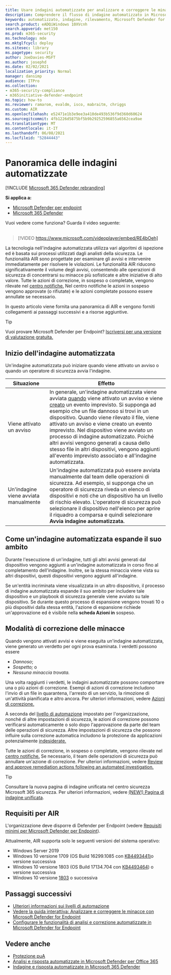 ```yaml
---
title: Usare indagini automatizzate per analizzare e correggere le minacce
description: Comprendere il flusso di indagine automatizzato in Microsoft Defender for Endpoint.
keywords: automatizzato, indagine, rilevamento, Microsoft Defender for Endpoint
search.product: eADQiWindows 10XVcnh
search.appverid: met150
ms.prod: m365-security
ms.technology: mde
ms.mktglfcycl: deploy
ms.sitesec: library
ms.pagetype: security
author: JoeDavies-MSFT
ms.author: josephd
ms.date: 02/02/2021
localization_priority: Normal
manager: dansimp
audience: ITPro
ms.collection:
- m365-security-compliance
- m365initiative-defender-endpoint
ms.topic: how-to
ms.reviewer: ramarom, evaldm, isco, mabraitm, chriggs
ms.custom: AIR
ms.openlocfilehash: e52471e1b3e9ee3a410de493b536f9d360d60624
ms.sourcegitcommit: 4fb1226d5875bf5b9b29252596855a6562cea9ae
ms.translationtype: MT
ms.contentlocale: it-IT
ms.lasthandoff: 06/08/2021
ms.locfileid: "52844443"
---
```

# <a name="overview-of-automated-investigations"></a>Panoramica delle indagini automatizzate

[!INCLUDE [Microsoft 365 Defender rebranding](../../includes/microsoft-defender.md)]

**Si applica a:**
- [Microsoft Defender per endpoint](https://go.microsoft.com/fwlink/p/?linkid=2154037)
- [Microsoft 365 Defender](https://go.microsoft.com/fwlink/?linkid=2118804)


Vuoi vedere come funziona? Guarda il video seguente: <br/><br/>

> [!VIDEO https://www.microsoft.com/videoplayer/embed/RE4bOeh]

La tecnologia nell'indagine automatizzata utilizza vari algoritmi di ispezione ed è basata sui processi utilizzati dagli analisti della sicurezza. Le funzionalità AIR sono progettate per esaminare gli avvisi e intervenire immediatamente per risolvere le violazioni. Le funzionalità AIR riducono significativamente il volume degli avvisi, consentendo alle operazioni di sicurezza di concentrarsi su minacce più sofisticate e altre iniziative di alto valore. Tutte le azioni di correzione, in sospeso o completate, vengono rilevate nel [centro notifiche.](auto-investigation-action-center.md) Nel centro notifiche le azioni in sospeso vengono approvate (o rifiutate) e le azioni completate possono essere annullate se necessario.

In questo articolo viene fornita una panoramica di AIR e vengono forniti collegamenti ai passaggi successivi e a risorse aggiuntive.

> [!TIP]
> Vuoi provare Microsoft Defender per Endpoint? [Iscriversi per una versione di valutazione gratuita.](https://www.microsoft.com/microsoft-365/windows/microsoft-defender-atp?ocid=docs-wdatp-automated-investigations-abovefoldlink)

## <a name="how-the-automated-investigation-starts"></a>Inizio dell'indagine automatizzata

Un'indagine automatizzata può iniziare quando viene attivato un avviso o quando un operatore di sicurezza avvia l'indagine.

|Situazione  |Effetto  |
|---------|---------|
|Viene attivato un avviso     | In generale, un'indagine automatizzata viene avviata [quando](review-alerts.md) viene attivato un avviso e viene [creato](view-incidents-queue.md) un evento imprevisto. Si supponga ad esempio che un file dannoso si trovi in un dispositivo. Quando viene rilevato il file, viene attivato un avviso e viene creato un evento imprevisto. Nel dispositivo viene avviato un processo di indagine automatizzato. Poiché altri avvisi vengono generati a causa dello stesso file in altri dispositivi, vengono aggiunti all'evento imprevisto associato e all'indagine automatizzata.         |
|Un'indagine viene avviata manualmente     | Un'indagine automatizzata può essere avviata manualmente dal team delle operazioni di sicurezza. Ad esempio, si supponga che un operatore di sicurezza riveda un elenco di dispositivi e noti che un dispositivo ha un livello di rischio elevato. L'operatore di sicurezza può selezionare il dispositivo nell'elenco per aprire il riquadro a comparsa e quindi selezionare **Avvia indagine automatizzata.** |

## <a name="how-an-automated-investigation-expands-its-scope"></a>Come un'indagine automatizzata espande il suo ambito

Durante l'esecuzione di un'indagine, tutti gli altri avvisi generati dal dispositivo vengono aggiunti a un'indagine automatizzata in corso fino al completamento dell'indagine. Inoltre, se la stessa minaccia viene vista su altri dispositivi, questi dispositivi vengono aggiunti all'indagine.

Se un'entità incriminata viene visualizzata in un altro dispositivo, il processo di indagine automatizzata espande il suo ambito per includere tale dispositivo e un playbook di sicurezza generale viene avviato su tale dispositivo. Se durante questo processo di espansione vengono trovati 10 o più dispositivi dalla stessa entità, l'azione di espansione richiede un'approvazione ed è visibile nella **scheda Azioni in** sospeso.

## <a name="how-threats-are-remediated"></a>Modalità di correzione delle minacce

Quando vengono attivati avvisi e viene eseguita un'indagine automatizzata, viene generato un verdetto per ogni prova esaminata. I verdetti possono essere 
- *Dannoso*;
- *Sospetto;* o 
- *Nessuna minaccia trovata.* 

Una volta raggiunti i verdetti, le indagini automatizzate possono comportare una o più azioni di correzione. Esempi di azioni di correzione includono l'invio di un file in quarantena, l'arresto di un servizio, la rimozione di un'attività pianificata e altro ancora. Per ulteriori informazioni, vedere [Azioni di correzione.](manage-auto-investigation.md#remediation-actions)  

A seconda del [livello di automazione](automation-levels.md) impostato per l'organizzazione, nonché di altre impostazioni di sicurezza, le azioni di correzione possono verificarsi automaticamente o solo dopo l'approvazione da parte del team delle operazioni di sicurezza. Altre impostazioni di sicurezza che possono influire sulla correzione automatica includono la protezione da applicazioni potenzialmente [indesiderate.](/windows/security/threat-protection/microsoft-defender-antivirus/detect-block-potentially-unwanted-apps-microsoft-defender-antivirus) 

Tutte le azioni di correzione, in sospeso o completate, vengono rilevate nel [centro notifiche.](auto-investigation-action-center.md) Se necessario, il team delle operazioni di sicurezza può annullare un'azione di correzione. Per ulteriori informazioni, vedere [Review and approve remediation actions following an automated investigation.](/microsoft-365/security/defender-endpoint/manage-auto-investigation)

> [!TIP]
> Consultare la nuova pagina di indagine unificata nel centro sicurezza Microsoft 365 sicurezza. Per ulteriori informazioni, vedere [(NEW!) Pagina di indagine unificata](/microsoft-365/security/defender/m365d-autoir-results#new-unified-investigation-page).


## <a name="requirements-for-air"></a>Requisiti per AIR

L'organizzazione deve disporre di Defender per Endpoint (vedere [Requisiti minimi per Microsoft Defender per Endpoint](minimum-requirements.md)).

Attualmente, AIR supporta solo le seguenti versioni del sistema operativo:
- Windows Server 2019
- Windows 10 versione 1709 (OS Build 16299.1085 con [KB4493441)](https://support.microsoft.com/help/4493441/windows-10-update-kb4493441)o versione successiva
- Windows 10 versione 1803 (OS Build 17134.704 con [KB4493464](https://support.microsoft.com/help/4493464/windows-10-update-kb4493464)) o versione successiva
- Windows 10 versione [1803](/windows/release-information/status-windows-10-1809-and-windows-server-2019) o successiva

## <a name="next-steps"></a>Passaggi successivi

- [Ulteriori informazioni sui livelli di automazione](automation-levels.md)
- [Vedere la guida interattiva: Analizzare e correggere le minacce con Microsoft Defender for Endpoint](https://aka.ms/MDATP-IR-Interactive-Guide)
- [Configurare le funzionalità di analisi e correzione automatizzate in Microsoft Defender for Endpoint](configure-automated-investigations-remediation.md)

## <a name="see-also"></a>Vedere anche

- [Protezione puA](/windows/security/threat-protection/microsoft-defender-antivirus/detect-block-potentially-unwanted-apps-microsoft-defender-antivirus)
- [Analisi e risposta automatizzate in Microsoft Defender per Office 365](/microsoft-365/security/office-365-security/office-365-air)
- [Indagine e risposta automatizzate in Microsoft 365 Defender](/microsoft-365/security/defender/mtp-autoir)
